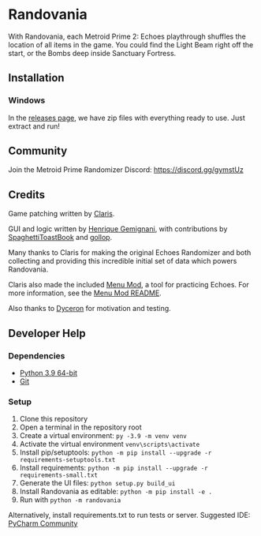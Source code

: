 # Randovania

With Randovania, each Metroid Prime 2: Echoes playthrough shuffles the location of all items in the game.
You could find the Light Beam right off the start, or the Bombs deep inside Sanctuary Fortress.

## Installation

### Windows

In the [releases page](https://github.com/randovania/randovania/releases), we have zip files
with everything ready to use. Just extract and run!

## Community

Join the Metroid Prime Randomizer Discord: <https://discord.gg/gymstUz>

## Credits
Game patching written by [Claris](https://www.twitch.tv/claris).

GUI and logic written by [Henrique Gemignani](https://github.com/henriquegemignani/), with contributions 
by [SpaghettiToastBook](https://www.twitch.tv/spaghettitoastbook) and [gollop](https://github.com/gollop).

Many thanks to Claris for making the original Echoes Randomizer and both collecting and providing this
incredible initial set of data which powers Randovania.

Claris also made the included [Menu Mod](https://www.dropbox.com/s/yhqqafaxfo3l4vn/Echoes%20Menu.7z),
a tool for practicing Echoes. For more information, see the
[Menu Mod README](https://www.dropbox.com/s/yhqqafaxfo3l4vn/Echoes%20Menu.7z?file_subpath=%2FEchoes+Menu%2Freadme.txt).

Also thanks to [Dyceron](https://www.twitch.tv/dyceron) for motivation and testing.

## Developer Help

### Dependencies

* [Python 3.9 64-bit](https://www.python.org/ftp/python/3.9.5/python-3.9.5-amd64.exe)
* [Git](https://git-scm.com/downloads)

### Setup

1. Clone this repository
2. Open a terminal in the repository root
3. Create a virtual environment: `py -3.9 -m venv venv`
4. Activate the virtual environment `venv\scripts\activate`
5. Install pip/setuptools: `python -m pip install --upgrade -r requirements-setuptools.txt`
6. Install requirements: `python -m pip install --upgrade -r requirements-small.txt`
7. Generate the UI files: `python setup.py build_ui`
7. Install Randovania as editable: `python -m pip install -e .`
8. Run with `python -m randovania`

Alternatively, install requirements.txt to run tests or server.
Suggested IDE: [PyCharm Community](https://www.jetbrains.com/pycharm/download/)
